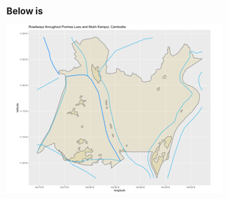 ## Below is 

![](https://raw.githubusercontent.com/dloumeau/data100repository/main/Screen%20Shot%202021-05-17%20at%2011.02.10%20PM.png)
![]()
![]()
